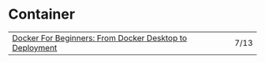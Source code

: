 # Container

|  |  |
| :--- | :--- |
| [Docker For Beginners: From Docker Desktop to Deployment](https://www.youtube.com/watch?time_continue=6&v=i7ABlHngi1Q&feature=emb_title) | 7/13 |

